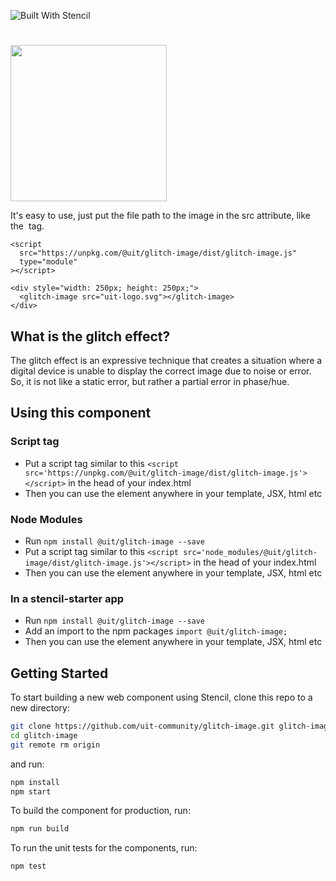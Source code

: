 ![Built With Stencil](https://img.shields.io/badge/-Built%20With%20Stencil-16161d.svg?logo=data%3Aimage%2Fsvg%2Bxml%3Bbase64%2CPD94bWwgdmVyc2lvbj0iMS4wIiBlbmNvZGluZz0idXRmLTgiPz4KPCEtLSBHZW5lcmF0b3I6IEFkb2JlIElsbHVzdHJhdG9yIDE5LjIuMSwgU1ZHIEV4cG9ydCBQbHVnLUluIC4gU1ZHIFZlcnNpb246IDYuMDAgQnVpbGQgMCkgIC0tPgo8c3ZnIHZlcnNpb249IjEuMSIgaWQ9IkxheWVyXzEiIHhtbG5zPSJodHRwOi8vd3d3LnczLm9yZy8yMDAwL3N2ZyIgeG1sbnM6eGxpbms9Imh0dHA6Ly93d3cudzMub3JnLzE5OTkveGxpbmsiIHg9IjBweCIgeT0iMHB4IgoJIHZpZXdCb3g9IjAgMCA1MTIgNTEyIiBzdHlsZT0iZW5hYmxlLWJhY2tncm91bmQ6bmV3IDAgMCA1MTIgNTEyOyIgeG1sOnNwYWNlPSJwcmVzZXJ2ZSI%2BCjxzdHlsZSB0eXBlPSJ0ZXh0L2NzcyI%2BCgkuc3Qwe2ZpbGw6I0ZGRkZGRjt9Cjwvc3R5bGU%2BCjxwYXRoIGNsYXNzPSJzdDAiIGQ9Ik00MjQuNywzNzMuOWMwLDM3LjYtNTUuMSw2OC42LTkyLjcsNjguNkgxODAuNGMtMzcuOSwwLTkyLjctMzAuNy05Mi43LTY4LjZ2LTMuNmgzMzYuOVYzNzMuOXoiLz4KPHBhdGggY2xhc3M9InN0MCIgZD0iTTQyNC43LDI5Mi4xSDE4MC40Yy0zNy42LDAtOTIuNy0zMS05Mi43LTY4LjZ2LTMuNkgzMzJjMzcuNiwwLDkyLjcsMzEsOTIuNyw2OC42VjI5Mi4xeiIvPgo8cGF0aCBjbGFzcz0ic3QwIiBkPSJNNDI0LjcsMTQxLjdIODcuN3YtMy42YzAtMzcuNiw1NC44LTY4LjYsOTIuNy02OC42SDMzMmMzNy45LDAsOTIuNywzMC43LDkyLjcsNjguNlYxNDEuN3oiLz4KPC9zdmc%2BCg%3D%3D&colorA=16161d&style=flat-square)

# <glitch-image>

<img src="https://user-images.githubusercontent.com/6761278/87383857-556af400-c5d5-11ea-979a-2a97f28fa5ec.gif" width="250">

It's easy to use, just put the file path to the image in the src attribute, like the <img> tag.

```
<script
  src="https://unpkg.com/@uit/glitch-image/dist/glitch-image.js"
  type="module"
></script>

<div style="width: 250px; height: 250px;">
  <glitch-image src="uit-logo.svg"></glitch-image>
</div>
```

## What is the glitch effect?

The glitch effect is an expressive technique that creates a situation where a digital device is unable to display the correct image due to noise or error.  
So, it is not like a static error, but rather a partial error in phase/hue.

## Using this component

### Script tag

- Put a script tag similar to this `<script src='https://unpkg.com/@uit/glitch-image/dist/glitch-image.js'></script>` in the head of your index.html
- Then you can use the element anywhere in your template, JSX, html etc

### Node Modules

- Run `npm install @uit/glitch-image --save`
- Put a script tag similar to this `<script src='node_modules/@uit/glitch-image/dist/glitch-image.js'></script>` in the head of your index.html
- Then you can use the element anywhere in your template, JSX, html etc

### In a stencil-starter app

- Run `npm install @uit/glitch-image --save`
- Add an import to the npm packages `import @uit/glitch-image;`
- Then you can use the element anywhere in your template, JSX, html etc

## Getting Started

To start building a new web component using Stencil, clone this repo to a new directory:

```bash
git clone https://github.com/uit-community/glitch-image.git glitch-image
cd glitch-image
git remote rm origin
```

and run:

```bash
npm install
npm start
```

To build the component for production, run:

```bash
npm run build
```

To run the unit tests for the components, run:

```bash
npm test
```

